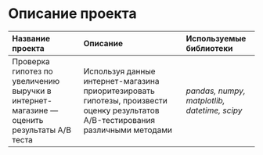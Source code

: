 # Описание проекта

| Название проекта | Описание | Используемые библиотеки | 
| :---------------------- | :---------------------- | :---------------------- |
| Проверка гипотез по увеличению выручки в интернет-магазине — оценить результаты A/B теста | Используя данные интернет-магазина приоритезировать гипотезы, произвести оценку результатов A/B-тестирования различными методами | *pandas, numpy, matplotlib, datetime, scipy* |
